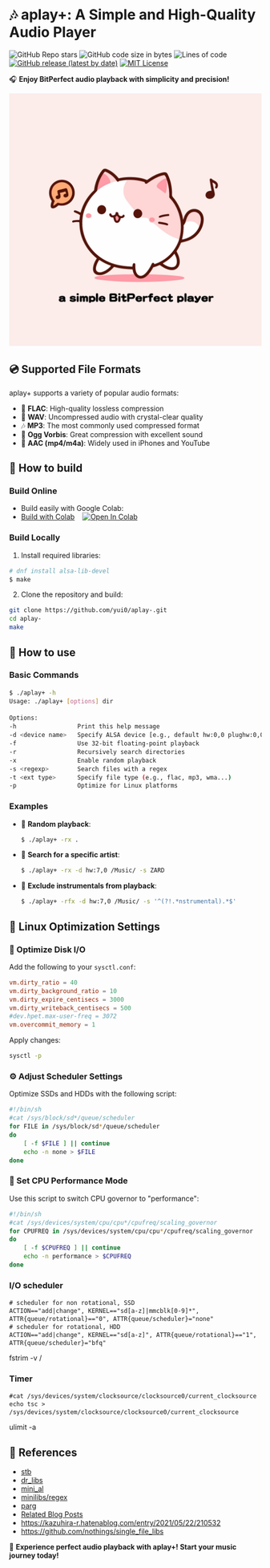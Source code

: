 # 🎶 **aplay+**: A Simple and High-Quality Audio Player

![GitHub Repo stars](https://img.shields.io/github/stars/yui0/aplay-?style=social)
![GitHub code size in bytes](https://img.shields.io/github/languages/code-size/yui0/aplay-)
![Lines of code](https://img.shields.io/tokei/lines/github/yui0/aplay-)
[![GitHub release (latest by date)](https://img.shields.io/github/v/release/yui0/aplay-)](https://github.com/yui0/aplay-/releases)
[![MIT License](https://img.shields.io/badge/license-MIT-blue.svg?style=flat)](LICENSE)

🎧 **Enjoy BitPerfect audio playback with simplicity and precision!**

![Logo](logo.jpeg)

## 💿 Supported File Formats
aplay+ supports a variety of popular audio formats:
- 🌟 **FLAC**: High-quality lossless compression
- 🌊 **WAV**: Uncompressed audio with crystal-clear quality
- 🎶 **MP3**: The most commonly used compressed format
- 🎵 **Ogg Vorbis**: Great compression with excellent sound
- 📱 **AAC (mp4/m4a)**: Widely used in iPhones and YouTube

## 🔧 How to build

### Build Online
- Build easily with Google Colab:
- [Build with Colab](aplay%2B.ipynb) &nbsp;&nbsp; <a href="https://colab.research.google.com/github/yui0/aplay-/blob/master/aplay%2B.ipynb" target="_parent"><img src="https://colab.research.google.com/assets/colab-badge.svg" alt="Open In Colab"/></a>

### Build Locally
1. Install required libraries:
  ```bash
  # dnf install alsa-lib-devel
  $ make
  ```

2. Clone the repository and build:
  ```bash
  git clone https://github.com/yui0/aplay-.git
  cd aplay-
  make
  ```

## 🌸 How to use

### Basic Commands
```bash
$ ./aplay+ -h
Usage: ./aplay+ [options] dir

Options:
-h                 Print this help message
-d <device name>   Specify ALSA device [e.g., default hw:0,0 plughw:0,0...]
-f                 Use 32-bit floating-point playback
-r                 Recursively search directories
-x                 Enable random playback
-s <regexp>        Search files with a regex
-t <ext type>      Specify file type (e.g., flac, mp3, wma...)
-p                 Optimize for Linux platforms
```

### Examples
- 🔀 **Random playback**:
  ```bash
  $ ./aplay+ -rx .
  ```
- 🎤 **Search for a specific artist**:
  ```bash
  $ ./aplay+ -rx -d hw:7,0 /Music/ -s ZARD
  ```
- 🎹 **Exclude instrumentals from playback**:
  ```bash
  $ ./aplay+ -rfx -d hw:7,0 /Music/ -s '^(?!.*nstrumental).*$'
  ```

## 🌟 Linux Optimization Settings

### 🚀 Optimize Disk I/O
Add the following to your `sysctl.conf`:
```conf
vm.dirty_ratio = 40
vm.dirty_background_ratio = 10
vm.dirty_expire_centisecs = 3000
vm.dirty_writeback_centisecs = 500
#dev.hpet.max-user-freq = 3072
vm.overcommit_memory = 1
```
Apply changes:
```bash
sysctl -p
```

### ⚙️ Adjust Scheduler Settings
Optimize SSDs and HDDs with the following script:
```bash
#!/bin/sh
#cat /sys/block/sd*/queue/scheduler
for FILE in /sys/block/sd*/queue/scheduler
do
	[ -f $FILE ] || continue
	echo -n none > $FILE
done
```

### 💨 Set CPU Performance Mode
Use this script to switch CPU governor to "performance":
```bash
#!/bin/sh
#cat /sys/devices/system/cpu/cpu*/cpufreq/scaling_governor
for CPUFREQ in /sys/devices/system/cpu/cpu*/cpufreq/scaling_governor
do
	[ -f $CPUFREQ ] || continue
	echo -n performance > $CPUFREQ
done
```

### I/O scheduler
```60-ioschedulers.rules
# scheduler for non rotational, SSD
ACTION=="add|change", KERNEL=="sd[a-z]|mmcblk[0-9]*", ATTR{queue/rotational}=="0", ATTR{queue/scheduler}="none"
# scheduler for rotational, HDD
ACTION=="add|change", KERNEL=="sd[a-z]", ATTR{queue/rotational}=="1", ATTR{queue/scheduler}="bfq"
```

fstrim -v /

### Timer

```
#cat /sys/devices/system/clocksource/clocksource0/current_clocksource
echo tsc > /sys/devices/system/clocksource/clocksource0/current_clocksource
```

ulimit -a

## 📖 References

- [stb](https://github.com/nothings/stb)
- [dr_libs](https://github.com/mackron/dr_libs)
- [mini_al](https://github.com/dr-soft/mini_al)
- [minilibs/regex](https://github.com/ccxvii/minilibs)
- [parg](https://github.com/jibsen/parg)
- [Related Blog Posts](https://pulseaudio.blog.fc2.com/blog-entry-1.html)
- https://kazuhira-r.hatenablog.com/entry/2021/05/22/210532
- https://github.com/nothings/single_file_libs

🎵 **Experience perfect audio playback with aplay+! Start your music journey today!**
